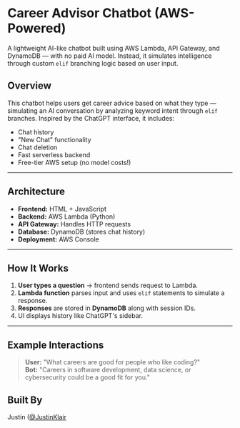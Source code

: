 # Career Advisor Chatbot (AWS-Powered)

A lightweight AI-like chatbot built using AWS Lambda, API Gateway, and DynamoDB — with no paid AI model. Instead, it simulates intelligence through custom `elif` branching logic based on user input.

## Overview

This chatbot helps users get career advice based on what they type — simulating an AI conversation by analyzing keyword intent through `elif` branches. Inspired by the ChatGPT interface, it includes:

- Chat history
- "New Chat" functionality
- Chat deletion
- Fast serverless backend
- Free-tier AWS setup (no model costs!)

---

## Architecture

- **Frontend:** HTML + JavaScript 
- **Backend:** AWS Lambda (Python)
- **API Gateway:** Handles HTTP requests
- **Database:** DynamoDB (stores chat history)
- **Deployment:** AWS Console

---

## How It Works

1. **User types a question** → frontend sends request to Lambda.
2. **Lambda function** parses input and uses `elif` statements to simulate a response.
3. **Responses** are stored in **DynamoDB** along with session IDs.
4. UI displays history like ChatGPT's sidebar.

---

## Example Interactions

> **User:** "What careers are good for people who like coding?"  
> **Bot:** "Careers in software development, data science, or cybersecurity could be a good fit for you."

## Built By
Justin ([@JustinKlair](https://github.com/JustinKlair)
